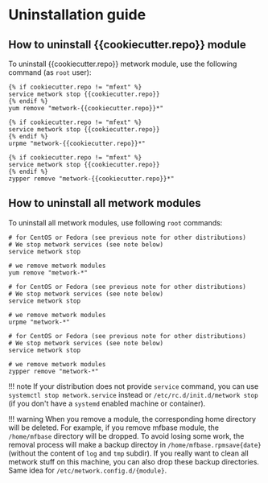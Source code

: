 # Uninstallation guide

## How to uninstall {{cookiecutter.repo}} module

To uninstall {{cookiecutter.repo}} metwork module, use the following command (as `root` user):

```console tab="CentOS/Fedora"
{% if cookiecutter.repo != "mfext" %}
service metwork stop {{cookiecutter.repo}}
{% endif %}
yum remove "metwork-{{cookiecutter.repo}}*"
```

```console tab="Mageia"
{% if cookiecutter.repo != "mfext" %}
service metwork stop {{cookiecutter.repo}}
{% endif %}
urpme "metwork-{{cookiecutter.repo}}*"
```

```console tab="SUSE"
{% if cookiecutter.repo != "mfext" %}
service metwork stop {{cookiecutter.repo}}
{% endif %}
zypper remove "metwork-{{cookiecutter.repo}}*"
```

## How to uninstall all metwork modules

To uninstall all metwork modules, use following `root` commands:

```console tab="CentOS/Fedora"
# for CentOS or Fedora (see previous note for other distributions)
# We stop metwork services (see note below)
service metwork stop

# we remove metwork modules
yum remove "metwork-*"
```

```console tab="Mageia"
# for CentOS or Fedora (see previous note for other distributions)
# We stop metwork services (see note below)
service metwork stop

# we remove metwork modules
urpme "metwork-*"
```

```console tab="SUSE"
# for CentOS or Fedora (see previous note for other distributions)
# We stop metwork services (see note below)
service metwork stop

# we remove metwork modules
zypper remove "metwork-*"
```

!!! note
    If your distribution does not provide `service` command, you can use
    `systemctl stop metwork.service` instead or `/etc/rc.d/init.d/metwork stop`
    (if you don't have a `systemd` enabled machine or container).

!!! warning
    When you remove a module, the corresponding home directory will be deleted.
    For example, if you remove mfbase module, the `/home/mfbase` directory
    will be dropped. To avoid losing some work, the removal process will make a
    backup directoy in `/home/mfbase.rpmsave{date}` (without the content of
    `log` and `tmp` subdir). If you really want to clean all metwork stuff on
    this machine, you can also drop these backup directories. Same idea for
    `/etc/metwork.config.d/{module}`.
